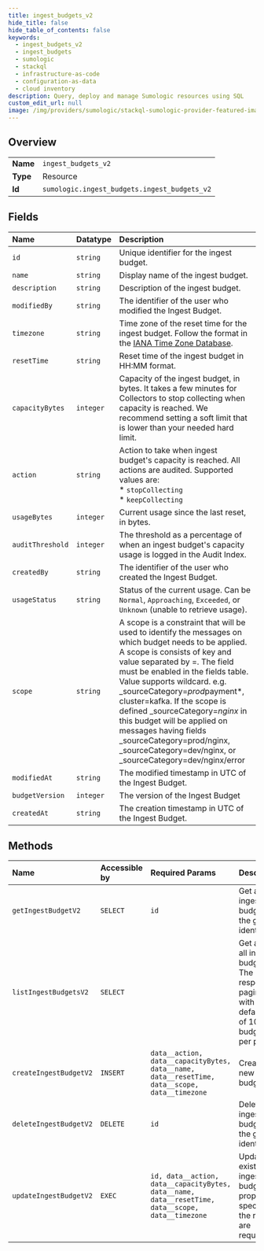 ```yaml
---
title: ingest_budgets_v2
hide_title: false
hide_table_of_contents: false
keywords:
  - ingest_budgets_v2
  - ingest_budgets
  - sumologic    
  - stackql
  - infrastructure-as-code
  - configuration-as-data
  - cloud inventory
description: Query, deploy and manage Sumologic resources using SQL
custom_edit_url: null
image: /img/providers/sumologic/stackql-sumologic-provider-featured-image.png
---
```

  
    

## Overview
<table><tbody>
<tr><td><b>Name</b></td><td><code>ingest_budgets_v2</code></td></tr>
<tr><td><b>Type</b></td><td>Resource</td></tr>
<tr><td><b>Id</b></td><td><code>sumologic.ingest_budgets.ingest_budgets_v2</code></td></tr>
</tbody></table>

## Fields
| Name | Datatype | Description |
|:-----|:---------|:------------|
| `id` | `string` | Unique identifier for the ingest budget. |
| `name` | `string` | Display name of the ingest budget. |
| `description` | `string` | Description of the ingest budget. |
| `modifiedBy` | `string` | The identifier of the user who modified the Ingest Budget. |
| `timezone` | `string` | Time zone of the reset time for the ingest budget. Follow the format in the [IANA Time Zone Database](https://en.wikipedia.org/wiki/List_of_tz_database_time_zones#List). |
| `resetTime` | `string` | Reset time of the ingest budget in HH:MM format. |
| `capacityBytes` | `integer` | Capacity of the ingest budget, in bytes. It takes a few minutes for Collectors to stop collecting when capacity is reached. We recommend setting a soft limit that is lower than your needed hard limit. |
| `action` | `string` | Action to take when ingest budget's capacity is reached. All actions are audited. Supported values are:<br />  * `stopCollecting`<br />  * `keepCollecting` |
| `usageBytes` | `integer` | Current usage since the last reset, in bytes. |
| `auditThreshold` | `integer` | The threshold as a percentage of when an ingest budget's capacity usage is logged in the Audit Index. |
| `createdBy` | `string` | The identifier of the user who created the Ingest Budget. |
| `usageStatus` | `string` | Status of the current usage. Can be `Normal`, `Approaching`, `Exceeded`, or `Unknown` (unable to retrieve usage). |
| `scope` | `string` | A scope is a constraint that will be used to identify the messages on which budget needs to be applied. A scope is consists of key and value separated by =. The field must be enabled in the fields table. Value supports wildcard. e.g. _sourceCategory=*prod*payment*, cluster=kafka. If the scope is defined _sourceCategory=*nginx* in this budget will be applied on messages having fields _sourceCategory=prod/nginx, _sourceCategory=dev/nginx, or _sourceCategory=dev/nginx/error |
| `modifiedAt` | `string` | The modified timestamp in UTC of the Ingest Budget. |
| `budgetVersion` | `integer` | The version of the Ingest Budget |
| `createdAt` | `string` | The creation timestamp in UTC of the Ingest Budget. |
## Methods
| Name | Accessible by | Required Params | Description |
|:-----|:--------------|:----------------|:------------|
| `getIngestBudgetV2` | `SELECT` | `id` | Get an ingest budget by the given identifier. |
| `listIngestBudgetsV2` | `SELECT` |  | Get a list of all ingest budgets. The response is paginated with a default limit of 100 budgets per page. |
| `createIngestBudgetV2` | `INSERT` | `data__action, data__capacityBytes, data__name, data__resetTime, data__scope, data__timezone` | Create a new ingest budget. |
| `deleteIngestBudgetV2` | `DELETE` | `id` | Delete an ingest budget with the given identifier. |
| `updateIngestBudgetV2` | `EXEC` | `id, data__action, data__capacityBytes, data__name, data__resetTime, data__scope, data__timezone` | Update an existing ingest budget. All properties specified in the request are required. |
